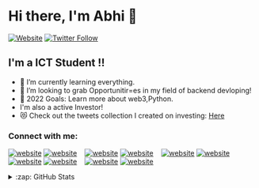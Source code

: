 # Hi there, I'm Abhi 👋 


[![Website](https://img.shields.io/website?label=Abhi.com&style=for-the-badge&url=https%3A%2F%2Fabhipatel.com)](https://twitter.com/abhipatel31)
[![Twitter Follow](https://img.shields.io/twitter/follow/AbhiPatel?color=1DA1F2&logo=twitter&style=for-the-badge)](https://twitter.com/intent/follow?original_referer=https%3A%2F%2Fgithub.com%2FcodeSTACKr&screen_name=abhipatel31)


## I'm a ICT Student !!

- 🌱 I’m currently learning everything.
- 👯 I’m looking to grab Opportunitir=es in my field of backend devloping!
- 🥅 2022 Goals: Learn more about web3,Python.
- I'm also a active Investor!
- 😻 Check out the tweets collection I created on investing: [Here](https://twitter.com/abhipatel31)

### Connect with me:

[![website](./img/globe-light.svg)](https://codestackr.com#gh-light-mode-only)
[![website](./img/globe-dark.svg)](https://codestackr.com#gh-dark-mode-only)
&nbsp;&nbsp;
[![website](./img/youtube-light.svg)](https://www.youtube.com/channel/UCf-IG3TDBNfwsUlL_M1Tp_A)
[![website](./img/youtube-dark.svg)](https://youtube.com/codestackr#gh-dark-mode-only)
&nbsp;&nbsp;
[![website](./img/twitter-light.svg)](https://twitter.com/abhipatel31#gh-light-mode-only)
[![website](./img/twitter-dark.svg)](https://twitter.com/abhipatel31#gh-dark-mode-only)
&nbsp;&nbsp;
[![website](./img/linkedin-light.svg)](https://linkedin.com/in/abhipatel31#gh-light-mode-only)
[![website](./img/linkedin-dark.svg)](https://linkedin.com/in/abhipatel31#gh-dark-mode-only)
&nbsp;&nbsp;
[![website](./img/instagram-light.svg)](https://instagram.com/_.abhi._31#gh-light-mode-only)
[![website](./img/instagram-dark.svg)](https://instagram.com/_.abhi._31#gh-dark-mode-only)



</details>

<details>
  <summary>:zap: GitHub Stats</summary>

  <img align="left" alt="Abhi's GitHub Stats" src="https://github-readme-stats.vercel.app/api?username=abhipatel31-7&show_icons=true&hide_border=false&title_color=ff652f&icon_color=FFE400&bg_color=09131B&text_color=ffffff&border_color=0c1a25" />


